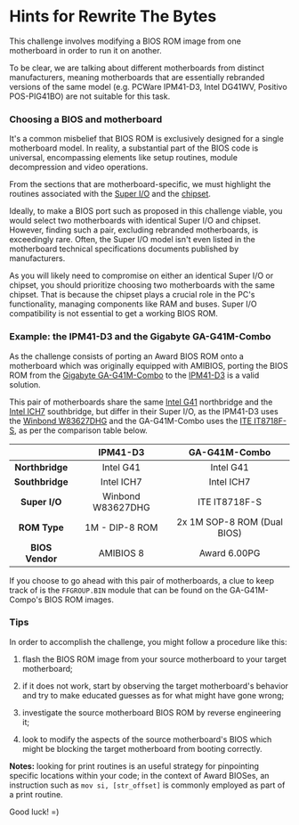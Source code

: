 # Hints for Rewrite The Bytes

This challenge involves modifying a BIOS ROM image from one motherboard in 
order to run it on another.

To be clear, we are talking about different motherboards from distinct
manufacturers, meaning motherboards that are essentially rebranded versions of
the same model (e.g. PCWare IPM41-D3, Intel DG41WV, Positivo POS-PIG41BO) are
not suitable for this task.

### Choosing a BIOS and motherboard

It's a common misbelief that BIOS ROM is exclusively designed for a single
motherboard model. In reality, a substantial part of the BIOS code is
universal, encompassing elements like setup routines, module decompression and
video operations.

From the sections that are motherboard-specific, we must highlight the routines
associated with the [Super I/O] and the [chipset].

Ideally, to make a BIOS port such as proposed in this challenge viable, you
would select two motherboards with identical Super I/O and chipset. However,
finding such a pair, excluding rebranded motherboards, is exceedingly rare.
Often, the Super I/O model isn't even listed in the motherboard technical
specifications documents published by manufacturers.

As you will likely need to compromise on either an identical Super I/O or
chipset, you should prioritize choosing two motherboards with the same chipset.
That is because the chipset plays a crucial role in the PC's functionality,
managing components like RAM and buses. Super I/O compatibility is not
essential to get a working BIOS ROM.

### Example: the IPM41-D3 and the Gigabyte GA-G41M-Combo

As the challenge consists of porting an Award BIOS ROM onto a motherboard which
was originally equipped with AMIBIOS, porting the BIOS ROM from the
[Gigabyte GA-G41M-Combo] to the [IPM41-D3] is a valid solution.

This pair of motherboards share the same [Intel G41] northbridge and the 
[Intel ICH7] southbridge, but differ in their Super I/O, as the IPM41-D3 uses
the [Winbond W83627DHG] and the GA-G41M-Combo uses the [ITE IT8718F-S], as per
the comparison table below.

|                 |   **IPM41-D3**    |      **GA-G41M-Combo**      |
|:---------------:|:-----------------:|:---------------------------:|
| **Northbridge** |     Intel G41     |          Intel G41          |
| **Southbridge** |     Intel ICH7    |          Intel ICH7         |
|  **Super I/O**  | Winbond W83627DHG |        ITE IT8718F-S        |
|   **ROM Type**  |   1M - DIP-8 ROM  | 2x 1M SOP-8 ROM (Dual BIOS) |
| **BIOS Vendor** |     AMIBIOS 8     |        Award 6.00PG         |

If you choose to go ahead with this pair of motherboards, a clue to keep track
of is the `FFGROUP.BIN` module that can be found on the GA-G41M-Compo's BIOS
ROM images. 

### Tips

In order to accomplish the challenge, you might follow a procedure like this:

1. flash the BIOS ROM image from your source motherboard to your target
   motherboard;

2. if it does not work, start by observing the target motherboard's behavior
   and try to make educated guesses as for what might have gone wrong;

3. investigate the source motherboard BIOS ROM by reverse engineering it;

4. look to modify the aspects of the source motherboard's BIOS which might be
   blocking the target motherboard from booting correctly.
   
**Notes:** looking for print routines is an useful strategy for pinpointing
specific locations within your code; in the context of Award BIOSes, an
instruction such as `mov si, [str_offset]` is commonly employed as part of a
print routine.

Good luck! =)

<!-- External links -->
[chipset]: https://en.wikipedia.org/wiki/Chipset
[Gigabyte GA-G41M-Combo]: https://www.gigabyte.com/br/Motherboard/GA-G41M-Combo-rev-20
[Intel G41]: https://www.intel.com/content/dam/www/public/us/en/documents/datasheets/4-chipset-family-datasheet.pdf
[Intel ICH7]: https://www.intel.com/content/dam/doc/datasheet/i-o-controller-hub-7-datasheet.pdf
[IPM41-D3]: http://pcwarebr.com.br/produtos_mb_ipm41-d3.php
[ITE IT8718F-S]: https://datasheetspdf.com/pdf-file/652192/ITE/IT8718F/1
[Super I/O]: https://en.wikipedia.org/wiki/Super_I/O
[Winbond W83627DHG]: http://www.chipset-ic.com/datasheet/W83627DHG-P.pdf